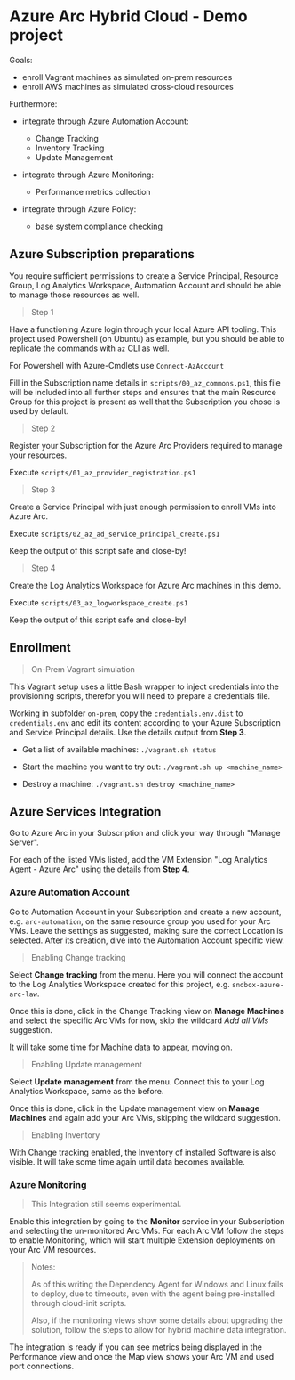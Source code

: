 # Azure Arc Hybrid Cloud - Demo project

Goals:

* enroll Vagrant machines as simulated on-prem resources
* enroll AWS machines as simulated cross-cloud resources

Furthermore:

* integrate through Azure Automation Account:
  - Change Tracking
  - Inventory Tracking
  - Update Management

* integrate through Azure Monitoring:
  - Performance metrics collection

* integrate through Azure Policy:
  - base system compliance checking

## Azure Subscription preparations

You require sufficient permissions to create a Service Principal,
Resource Group, Log Analytics Workspace, Automation Account and should be able
to manage those resources as well.

> Step 1

Have a functioning Azure login through your local Azure API tooling.
This project used Powershell (on Ubuntu) as example, but you should be able
to replicate the commands with `az` CLI as well.

For Powershell with Azure-Cmdlets use `Connect-AzAccount`


Fill in the Subscription name details in `scripts/00_az_commons.ps1`, this file
will be included into all further steps and ensures that the main Resource Group
for this project is present as well that the Subscription you chose is used by
default.

> Step 2

Register your Subscription for the Azure Arc Providers required to manage your
resources.

Execute `scripts/01_az_provider_registration.ps1`

> Step 3

Create a Service Principal with just enough permission to enroll VMs into
Azure Arc.

Execute `scripts/02_az_ad_service_principal_create.ps1`

Keep the output of this script safe and close-by!

> Step 4

Create the Log Analytics Workspace for Azure Arc machines in this demo.

Execute `scripts/03_az_logworkspace_create.ps1`

Keep the output of this script safe and close-by!


## Enrollment

> On-Prem Vagrant simulation

This Vagrant setup uses a little Bash wrapper to inject credentials into the
provisioning scripts, therefor you will need to prepare a credentials file.

Working in subfolder `on-prem`, copy the `credentials.env.dist`
to `credentials.env` and edit its content according to your Azure Subscription
and Service Principal details. Use the details output from **Step 3**.

* Get a list of available machines: `./vagrant.sh status`

* Start the machine you want to try out: `./vagrant.sh up <machine_name>`

* Destroy a machine: `./vagrant.sh destroy <machine_name>`

## Azure Services Integration

Go to Azure Arc in your Subscription and click your way through "Manage Server".

For each of the listed VMs listed, add the VM Extension
"Log Analytics Agent - Azure Arc" using the details from **Step 4**.

### Azure Automation Account

Go to Automation Account in your Subscription and create a new account,
e.g. `arc-automation`, on the same resource group you used for your Arc VMs.
Leave the settings as suggested, making sure the correct Location is selected.
After its creation, dive into the Automation Account specific view.

> Enabling Change tracking

Select **Change tracking** from the menu.
Here you will connect the account to the Log Analytics Workspace created for
this project, e.g. `sndbox-azure-arc-law`.

Once this is done, click in the Change Tracking view on **Manage Machines** and
select the specific Arc VMs for now, skip the wildcard *Add all VMs* suggestion.

It will take some time for Machine data to appear, moving on.

> Enabling Update management

Select **Update management** from the menu.
Connect this to your Log Analytics Workspace, same as the before.

Once this is done, click in the Update management view on **Manage Machines** and again add your Arc VMs, skipping the wildcard suggestion.

> Enabling Inventory

With Change tracking enabled, the Inventory of installed Software is also visible. It will take some time again until data becomes available.

### Azure Monitoring

> This Integration still seems experimental.

Enable this integration by going to the **Monitor** service in your
Subscription and selecting the un-monitored Arc VMs.
For each Arc VM follow the steps to enable Monitoring, which will start multiple Extension deployments on your Arc VM resources.

> Notes:
>
> As of this writing the Dependency Agent for Windows and Linux fails to deploy,
> due to timeouts, even with the agent being pre-installed through cloud-init scripts.
>
> Also, if the monitoring views show some details about upgrading the solution,
> follow the steps to allow for hybrid machine data integration.

The integration is ready if you can see metrics being displayed in the Performance view
and once the Map view shows your Arc VM and used port connections.

